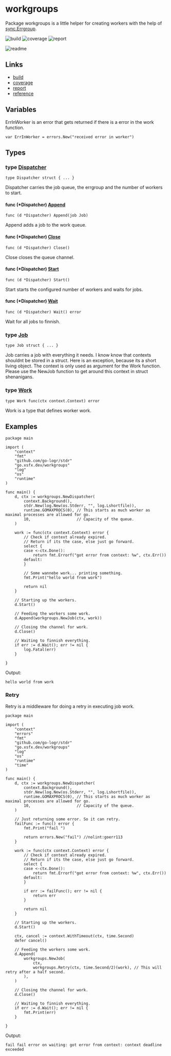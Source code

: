 # workgroups

Package workgroups is a little helper for creating workers
with the help of [sync.Errgroup](https://pkg.go.dev/golang.org/x/sync/errgroup).

![build](https://ci.xsfx.dev/api/badges/xsteadfastx/workgroups/status.svg)
![coverage](https://codecov.io/gh/xsteadfastx/workgroups/branch/main/graph/badge.svg?token=RZE1ZWJSYA)
![report](https://goreportcard.com/badge/go.xsfx.dev/workgroups)

![readme](https://git.xsfx.dev/xsteadfastx/workgroups/raw/branch/main/README.gif)

## Links

* [build](https://ci.xsfx.dev/xsteadfastx/workgroups)
* [coverage](https://codecov.io/github/xsteadfastx/workgroups/)
* [report](https://goreportcard.com/report/go.xsfx.dev/workgroups)
* [reference](https://pkg.go.dev/go.xsfx.dev/workgroups)

## Variables

ErrInWorker is an error that gets returned if there is a error
in the work function.

```golang
var ErrInWorker = errors.New("received error in worker")
```

## Types

### type [Dispatcher](/workgroups.go#L53)

`type Dispatcher struct { ... }`

Dispatcher carries the job queue, the errgroup and the number of workers
to start.

#### func (*Dispatcher) [Append](/workgroups.go#L113)

`func (d *Dispatcher) Append(job Job)`

Append adds a job to the work queue.

#### func (*Dispatcher) [Close](/workgroups.go#L119)

`func (d *Dispatcher) Close()`

Close closes the queue channel.

#### func (*Dispatcher) [Start](/workgroups.go#L74)

`func (d *Dispatcher) Start()`

Start starts the configured number of workers and waits for jobs.

#### func (*Dispatcher) [Wait](/workgroups.go#L125)

`func (d *Dispatcher) Wait() error`

Wait for all jobs to finnish.

### type [Job](/workgroups.go#L41)

`type Job struct { ... }`

Job carries a job with everything it needs.
I know know that contexts shouldnt be stored in a struct.
Here is an exception, because its a short living object.
The context is only used as argument for the Work function.
Please use the NewJob function to get around this context in struct shenanigans.

### type [Work](/workgroups.go#L34)

`type Work func(ctx context.Context) error`

Work is a type that defines worker work.

## Examples

```golang
package main

import (
	"context"
	"fmt"
	"github.com/go-logr/stdr"
	"go.xsfx.dev/workgroups"
	"log"
	"os"
	"runtime"
)

func main() {
	d, ctx := workgroups.NewDispatcher(
		context.Background(),
		stdr.New(log.New(os.Stderr, "", log.Lshortfile)),
		runtime.GOMAXPROCS(0), // This starts as much worker as maximal processes are allowed for go.
		10,                    // Capacity of the queue.
	)

	work := func(ctx context.Context) error {
		// Check if context already expired.
		// Return if its the case, else just go forward.
		select {
		case <-ctx.Done():
			return fmt.Errorf("got error from context: %w", ctx.Err())
		default:
		}

		// Some wannebe work... printing something.
		fmt.Print("hello world from work")

		return nil
	}

	// Starting up the workers.
	d.Start()

	// Feeding the workers some work.
	d.Append(workgroups.NewJob(ctx, work))

	// Closing the channel for work.
	d.Close()

	// Waiting to finnish everything.
	if err := d.Wait(); err != nil {
		log.Fatal(err)
	}

}

```

 Output:

```
hello world from work
```

### Retry

Retry is a middleware for doing a retry in executing job work.

```golang
package main

import (
	"context"
	"errors"
	"fmt"
	"github.com/go-logr/stdr"
	"go.xsfx.dev/workgroups"
	"log"
	"os"
	"runtime"
	"time"
)

func main() {
	d, ctx := workgroups.NewDispatcher(
		context.Background(),
		stdr.New(log.New(os.Stderr, "", log.Lshortfile)),
		runtime.GOMAXPROCS(0), // This starts as much worker as maximal processes are allowed for go.
		10,                    // Capacity of the queue.
	)

	// Just returning some error. So it can retry.
	failFunc := func() error {
		fmt.Print("fail ")

		return errors.New("fail") //nolint:goerr113
	}

	work := func(ctx context.Context) error {
		// Check if context already expired.
		// Return if its the case, else just go forward.
		select {
		case <-ctx.Done():
			return fmt.Errorf("got error from context: %w", ctx.Err())
		default:
		}

		if err := failFunc(); err != nil {
			return err
		}

		return nil
	}

	// Starting up the workers.
	d.Start()

	ctx, cancel := context.WithTimeout(ctx, time.Second)
	defer cancel()

	// Feeding the workers some work.
	d.Append(
		workgroups.NewJob(
			ctx,
			workgroups.Retry(ctx, time.Second/2)(work), // This will retry after a half second.
		),
	)

	// Closing the channel for work.
	d.Close()

	// Waiting to finnish everything.
	if err := d.Wait(); err != nil {
		fmt.Print(err)
	}

}

```

 Output:

```
fail fail error on waiting: got error from context: context deadline exceeded
```
